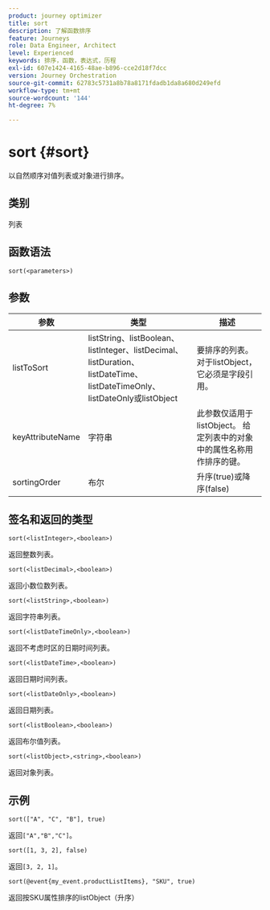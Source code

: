 ```yaml
---
product: journey optimizer
title: sort
description: 了解函数排序
feature: Journeys
role: Data Engineer, Architect
level: Experienced
keywords: 排序，函数，表达式，历程
exl-id: 607e1424-4165-48ae-b896-cce2d18f7dcc
version: Journey Orchestration
source-git-commit: 62783c5731a8b78a8171fdadb1da8a680d249efd
workflow-type: tm+mt
source-wordcount: '144'
ht-degree: 7%

---
```


# sort {#sort}

以自然顺序对值列表或对象进行排序。

## 类别

列表

## 函数语法

`sort(<parameters>)`

## 参数

| 参数 | 类型 | 描述 |
|-----------|------------------|------------------|
| listToSort | listString、listBoolean、listInteger、listDecimal、listDuration、listDateTime、listDateTimeOnly、listDateOnly或listObject | 要排序的列表。 对于listObject，它必须是字段引用。 |
| keyAttributeName | 字符串 | 此参数仅适用于listObject。 给定列表中的对象中的属性名称用作排序的键。 |
| sortingOrder | 布尔 | 升序(true)或降序(false) |

## 签名和返回的类型

`sort(<listInteger>,<boolean>)`

返回整数列表。

`sort(<listDecimal>,<boolean>)`

返回小数位数列表。

`sort(<listString>,<boolean>)`

返回字符串列表。

`sort(<listDateTimeOnly>,<boolean>)`

返回不考虑时区的日期时间列表。

`sort(<listDateTime>,<boolean>)`

返回日期时间列表。

`sort(<listDateOnly>,<boolean>)`

返回日期列表。

`sort(<listBoolean>,<boolean>)`

返回布尔值列表。

`sort(<listObject>,<string>,<boolean>)`

返回对象列表。

## 示例

`sort(["A", "C", "B"], true)`

返回`["A","B","C"]`。

`sort([1, 3, 2], false)`

返回`[3, 2, 1]`。

`sort(@event{my_event.productListItems}, "SKU", true)`

返回按SKU属性排序的listObject（升序）

